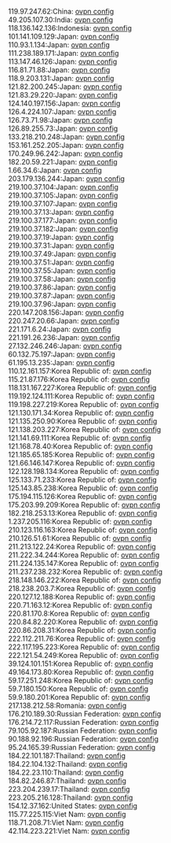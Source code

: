 119.97.247.62:China: [ovpn config](vpn/119_97_247_62.ovpn)  
49.205.107.30:India: [ovpn config](vpn/49_205_107_30.ovpn)  
118.136.142.136:Indonesia: [ovpn config](vpn/118_136_142_136.ovpn)  
101.141.109.129:Japan: [ovpn config](vpn/101_141_109_129.ovpn)  
110.93.1.134:Japan: [ovpn config](vpn/110_93_1_134.ovpn)  
111.238.189.171:Japan: [ovpn config](vpn/111_238_189_171.ovpn)  
113.147.46.126:Japan: [ovpn config](vpn/113_147_46_126.ovpn)  
116.81.71.88:Japan: [ovpn config](vpn/116_81_71_88.ovpn)  
118.9.203.131:Japan: [ovpn config](vpn/118_9_203_131.ovpn)  
121.82.200.245:Japan: [ovpn config](vpn/121_82_200_245.ovpn)  
121.83.29.220:Japan: [ovpn config](vpn/121_83_29_220.ovpn)  
124.140.197.156:Japan: [ovpn config](vpn/124_140_197_156.ovpn)  
126.4.224.107:Japan: [ovpn config](vpn/126_4_224_107.ovpn)  
126.73.71.98:Japan: [ovpn config](vpn/126_73_71_98.ovpn)  
126.89.255.73:Japan: [ovpn config](vpn/126_89_255_73.ovpn)  
133.218.210.248:Japan: [ovpn config](vpn/133_218_210_248.ovpn)  
153.161.252.205:Japan: [ovpn config](vpn/153_161_252_205.ovpn)  
170.249.96.242:Japan: [ovpn config](vpn/170_249_96_242.ovpn)  
182.20.59.221:Japan: [ovpn config](vpn/182_20_59_221.ovpn)  
1.66.34.6:Japan: [ovpn config](vpn/1_66_34_6.ovpn)  
203.179.136.244:Japan: [ovpn config](vpn/203_179_136_244.ovpn)  
219.100.37.104:Japan: [ovpn config](vpn/219_100_37_104.ovpn)  
219.100.37.105:Japan: [ovpn config](vpn/219_100_37_105.ovpn)  
219.100.37.107:Japan: [ovpn config](vpn/219_100_37_107.ovpn)  
219.100.37.13:Japan: [ovpn config](vpn/219_100_37_13.ovpn)  
219.100.37.177:Japan: [ovpn config](vpn/219_100_37_177.ovpn)  
219.100.37.182:Japan: [ovpn config](vpn/219_100_37_182.ovpn)  
219.100.37.19:Japan: [ovpn config](vpn/219_100_37_19.ovpn)  
219.100.37.31:Japan: [ovpn config](vpn/219_100_37_31.ovpn)  
219.100.37.49:Japan: [ovpn config](vpn/219_100_37_49.ovpn)  
219.100.37.51:Japan: [ovpn config](vpn/219_100_37_51.ovpn)  
219.100.37.55:Japan: [ovpn config](vpn/219_100_37_55.ovpn)  
219.100.37.58:Japan: [ovpn config](vpn/219_100_37_58.ovpn)  
219.100.37.86:Japan: [ovpn config](vpn/219_100_37_86.ovpn)  
219.100.37.87:Japan: [ovpn config](vpn/219_100_37_87.ovpn)  
219.100.37.96:Japan: [ovpn config](vpn/219_100_37_96.ovpn)  
220.147.208.156:Japan: [ovpn config](vpn/220_147_208_156.ovpn)  
220.247.20.66:Japan: [ovpn config](vpn/220_247_20_66.ovpn)  
221.171.6.24:Japan: [ovpn config](vpn/221_171_6_24.ovpn)  
221.191.26.236:Japan: [ovpn config](vpn/221_191_26_236.ovpn)  
27.132.246.246:Japan: [ovpn config](vpn/27_132_246_246.ovpn)  
60.132.75.197:Japan: [ovpn config](vpn/60_132_75_197.ovpn)  
61.195.13.235:Japan: [ovpn config](vpn/61_195_13_235.ovpn)  
110.12.161.157:Korea Republic of: [ovpn config](vpn/110_12_161_157.ovpn)  
115.21.87.176:Korea Republic of: [ovpn config](vpn/115_21_87_176.ovpn)  
118.131.167.227:Korea Republic of: [ovpn config](vpn/118_131_167_227.ovpn)  
119.192.124.111:Korea Republic of: [ovpn config](vpn/119_192_124_111.ovpn)  
119.198.227.219:Korea Republic of: [ovpn config](vpn/119_198_227_219.ovpn)  
121.130.171.34:Korea Republic of: [ovpn config](vpn/121_130_171_34.ovpn)  
121.135.250.90:Korea Republic of: [ovpn config](vpn/121_135_250_90.ovpn)  
121.138.203.227:Korea Republic of: [ovpn config](vpn/121_138_203_227.ovpn)  
121.141.69.111:Korea Republic of: [ovpn config](vpn/121_141_69_111.ovpn)  
121.168.78.40:Korea Republic of: [ovpn config](vpn/121_168_78_40.ovpn)  
121.185.65.185:Korea Republic of: [ovpn config](vpn/121_185_65_185.ovpn)  
121.66.146.147:Korea Republic of: [ovpn config](vpn/121_66_146_147.ovpn)  
122.128.198.134:Korea Republic of: [ovpn config](vpn/122_128_198_134.ovpn)  
125.133.71.233:Korea Republic of: [ovpn config](vpn/125_133_71_233.ovpn)  
125.143.85.238:Korea Republic of: [ovpn config](vpn/125_143_85_238.ovpn)  
175.194.115.126:Korea Republic of: [ovpn config](vpn/175_194_115_126.ovpn)  
175.203.99.209:Korea Republic of: [ovpn config](vpn/175_203_99_209.ovpn)  
182.218.253.13:Korea Republic of: [ovpn config](vpn/182_218_253_13.ovpn)  
1.237.205.116:Korea Republic of: [ovpn config](vpn/1_237_205_116.ovpn)  
210.123.116.163:Korea Republic of: [ovpn config](vpn/210_123_116_163.ovpn)  
210.126.51.61:Korea Republic of: [ovpn config](vpn/210_126_51_61.ovpn)  
211.213.122.24:Korea Republic of: [ovpn config](vpn/211_213_122_24.ovpn)  
211.222.34.244:Korea Republic of: [ovpn config](vpn/211_222_34_244.ovpn)  
211.224.135.147:Korea Republic of: [ovpn config](vpn/211_224_135_147.ovpn)  
211.237.238.232:Korea Republic of: [ovpn config](vpn/211_237_238_232.ovpn)  
218.148.146.222:Korea Republic of: [ovpn config](vpn/218_148_146_222.ovpn)  
218.238.203.7:Korea Republic of: [ovpn config](vpn/218_238_203_7.ovpn)  
220.127.12.188:Korea Republic of: [ovpn config](vpn/220_127_12_188.ovpn)  
220.71.163.12:Korea Republic of: [ovpn config](vpn/220_71_163_12.ovpn)  
220.81.170.8:Korea Republic of: [ovpn config](vpn/220_81_170_8.ovpn)  
220.84.82.220:Korea Republic of: [ovpn config](vpn/220_84_82_220.ovpn)  
220.86.208.31:Korea Republic of: [ovpn config](vpn/220_86_208_31.ovpn)  
222.112.211.76:Korea Republic of: [ovpn config](vpn/222_112_211_76.ovpn)  
222.117.195.223:Korea Republic of: [ovpn config](vpn/222_117_195_223.ovpn)  
222.121.54.249:Korea Republic of: [ovpn config](vpn/222_121_54_249.ovpn)  
39.124.101.151:Korea Republic of: [ovpn config](vpn/39_124_101_151.ovpn)  
49.164.173.80:Korea Republic of: [ovpn config](vpn/49_164_173_80.ovpn)  
59.17.251.248:Korea Republic of: [ovpn config](vpn/59_17_251_248.ovpn)  
59.7.180.150:Korea Republic of: [ovpn config](vpn/59_7_180_150.ovpn)  
59.9.180.201:Korea Republic of: [ovpn config](vpn/59_9_180_201.ovpn)  
217.138.212.58:Romania: [ovpn config](vpn/217_138_212_58.ovpn)  
176.210.189.30:Russian Federation: [ovpn config](vpn/176_210_189_30.ovpn)  
176.214.72.117:Russian Federation: [ovpn config](vpn/176_214_72_117.ovpn)  
79.105.92.187:Russian Federation: [ovpn config](vpn/79_105_92_187.ovpn)  
90.188.92.196:Russian Federation: [ovpn config](vpn/90_188_92_196.ovpn)  
95.24.165.39:Russian Federation: [ovpn config](vpn/95_24_165_39.ovpn)  
184.22.101.187:Thailand: [ovpn config](vpn/184_22_101_187.ovpn)  
184.22.104.132:Thailand: [ovpn config](vpn/184_22_104_132.ovpn)  
184.22.23.110:Thailand: [ovpn config](vpn/184_22_23_110.ovpn)  
184.82.246.87:Thailand: [ovpn config](vpn/184_82_246_87.ovpn)  
223.204.239.17:Thailand: [ovpn config](vpn/223_204_239_17.ovpn)  
223.205.216.128:Thailand: [ovpn config](vpn/223_205_216_128.ovpn)  
154.12.37.162:United States: [ovpn config](vpn/154_12_37_162.ovpn)  
115.77.225.115:Viet Nam: [ovpn config](vpn/115_77_225_115.ovpn)  
118.71.208.71:Viet Nam: [ovpn config](vpn/118_71_208_71.ovpn)  
42.114.223.221:Viet Nam: [ovpn config](vpn/42_114_223_221.ovpn)  
